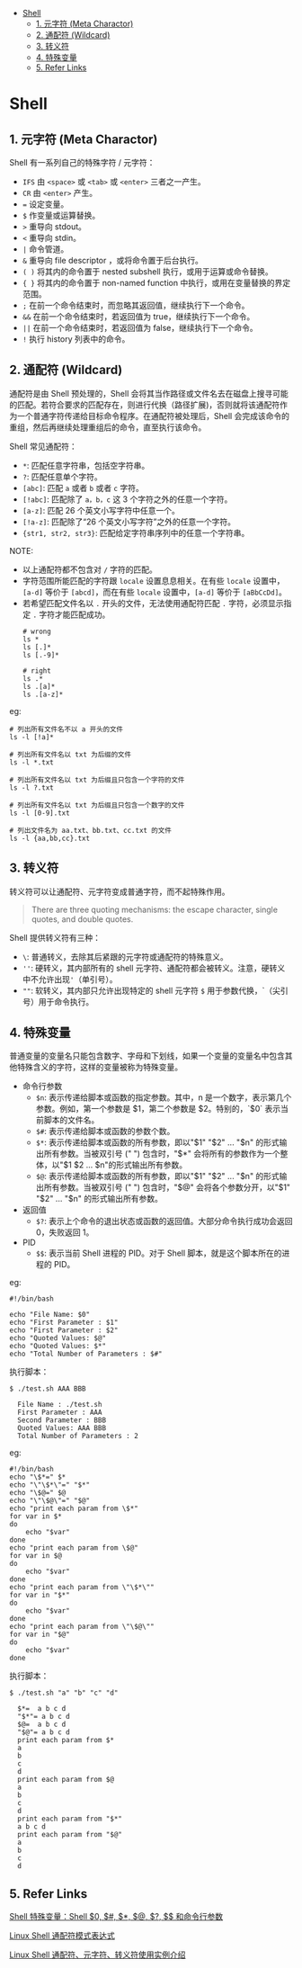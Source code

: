 - [Shell](#shell)
  - [1. 元字符 (Meta Charactor)](#1-元字符-meta-charactor)
  - [2. 通配符 (Wildcard)](#2-通配符-wildcard)
  - [3. 转义符](#3-转义符)
  - [4. 特殊变量](#4-特殊变量)
  - [5. Refer Links](#5-refer-links)

# Shell

## 1. 元字符 (Meta Charactor)

Shell 有一系列自己的特殊字符 / 元字符：
- `IFS`	由 `<space>` 或 `<tab>` 或 `<enter>` 三者之一产生。
- `CR`	由 `<enter>` 产生。
- `=`	设定变量。
- `$`	作变量或运算替换。
- `>`	重导向 stdout。 
- `<`	重导向 stdin。 
- `|`	命令管道。 
- `&`	重导向 file descriptor ，或将命令置于后台执行。 
- `( )`	将其内的命令置于 nested subshell 执行，或用于运算或命令替换。 
- `{ }`	将其内的命令置于 non-named function 中执行，或用在变量替换的界定范围。
- `;`	在前一个命令结束时，而忽略其返回值，继续执行下一个命令。 
- `&&`	在前一个命令结束时，若返回值为 true，继续执行下一个命令。 
- `||`	在前一个命令结束时，若返回值为 false，继续执行下一个命令。 
- `!`	执行 history 列表中的命令。

## 2. 通配符 (Wildcard)

通配符是由 Shell 预处理的，Shell 会将其当作路径或文件名去在磁盘上搜寻可能的匹配。若符合要求的匹配存在，则进行代换（路径扩展)，否则就将该通配符作为一个普通字符传递给目标命令程序。在通配符被处理后，Shell 会完成该命令的重组，然后再继续处理重组后的命令，直至执行该命令。

Shell 常见通配符：
- `*`: 匹配任意字符串，包括空字符串。
- `?`: 匹配任意单个字符。
- `[abc]`: 匹配 `a` 或者 `b` 或者 `c` 字符。
- `[!abc]`: 匹配除了 `a，b，c` 这 3 个字符之外的任意一个字符。
- `[a-z]`: 匹配 26 个英文小写字符中任意一个。
- `[!a-z]`: 匹配除了“26 个英文小写字符”之外的任意一个字符。
- `{str1, str2, str3}`: 匹配给定字符串序列中的任意一个字符串。
  
NOTE: 
- 以上通配符都不包含对 `/` 字符的匹配。
- 字符范围所能匹配的字符跟 `locale` 设置息息相关。在有些 `locale` 设置中，`[a-d]` 等价于 `[abcd]`，而在有些 `locale` 设置中，`[a-d]` 等价于 `[aBbCcDd]`。
- 若希望匹配文件名以 `.` 开头的文件，无法使用通配符匹配 `.` 字符，必须显示指定 `.` 字符才能匹配成功。
  ```shell
  # wrong
  ls *
  ls [.]*
  ls [.-9]*

  # right
  ls .*
  ls .[a]*
  ls .[a-z]*
  ```

eg:
```shell
# 列出所有文件名不以 a 开头的文件
ls -l [!a]*

# 列出所有文件名以 txt 为后缀的文件
ls -l *.txt

# 列出所有文件名以 txt 为后缀且只包含一个字符的文件
ls -l ?.txt

# 列出所有文件名以 txt 为后缀且只包含一个数字的文件
ls -l [0-9].txt

# 列出文件名为 aa.txt、bb.txt、cc.txt 的文件
ls -l {aa,bb,cc}.txt
```

## 3. 转义符

转义符可以让通配符、元字符变成普通字符，而不起特殊作用。

> There are three quoting mechanisms: the escape character, single quotes, and double quotes.

Shell 提供转义符有三种：
- `\`: 普通转义，去除其后紧跟的元字符或通配符的特殊意义。
- `''`: 硬转义，其内部所有的 shell 元字符、通配符都会被转义。注意，硬转义中不允许出现`'`（单引号）。
- `""`:	软转义，其内部只允许出现特定的 shell 元字符 `$` 用于参数代换，`（尖引号）用于命令执行。

## 4. 特殊变量

普通变量的变量名只能包含数字、字母和下划线，如果一个变量的变量名中包含其他特殊含义的字符，这样的变量被称为特殊变量。

- 命令行参数
  - `$n`: 表示传递给脚本或函数的指定参数。其中，n 是一个数字，表示第几个参数。例如，第一个参数是 $1，第二个参数是 $2。特别的，`$0` 表示当前脚本的文件名。
  - `$#`: 表示传递给脚本或函数的参数个数。
  - `$*`: 表示传递给脚本或函数的所有参数，即以"$1" "$2" ... "$n" 的形式输出所有参数。当被双引号 (" ") 包含时，"$*" 会将所有的参数作为一个整体，以"$1 $2 ... $n"的形式输出所有参数。
  - `$@`: 表示传递给脚本或函数的所有参数，即以"$1" "$2" ... "$n" 的形式输出所有参数。当被双引号 (" ") 包含时，"$@" 会将各个参数分开，以"$1" "$2" ... "$n" 的形式输出所有参数。
- 返回值
  - `$?`: 表示上个命令的退出状态或函数的返回值。大部分命令执行成功会返回 0，失败返回 1。
- PID
  - `$$`: 表示当前 Shell 进程的 PID。对于 Shell 脚本，就是这个脚本所在的进程的 PID。

eg:
```shell
#!/bin/bash

echo "File Name: $0"
echo "First Parameter : $1"
echo "First Parameter : $2"
echo "Quoted Values: $@"
echo "Quoted Values: $*"
echo "Total Number of Parameters : $#"
```
执行脚本：
```
$ ./test.sh AAA BBB

  File Name : ./test.sh
  First Parameter : AAA
  Second Parameter : BBB
  Quoted Values: AAA BBB
  Total Number of Parameters : 2
```

eg:
```shell
#!/bin/bash
echo "\$*=" $*
echo "\"\$*\"=" "$*"
echo "\$@=" $@
echo "\"\$@\"=" "$@"
echo "print each param from \$*"
for var in $*
do
    echo "$var"
done
echo "print each param from \$@"
for var in $@
do
    echo "$var"
done
echo "print each param from \"\$*\""
for var in "$*"
do
    echo "$var"
done
echo "print each param from \"\$@\""
for var in "$@"
do
    echo "$var"
done
```
执行脚本：
```
$ ./test.sh "a" "b" "c" "d"

  $*=  a b c d
  "$*"= a b c d
  $@=  a b c d
  "$@"= a b c d
  print each param from $*
  a
  b
  c
  d
  print each param from $@
  a
  b
  c
  d
  print each param from "$*"
  a b c d
  print each param from "$@"
  a
  b
  c
  d
```

## 5. Refer Links

[Shell 特殊变量：Shell $0, $#, $*, $@, $?, $$ 和命令行参数](http://c.biancheng.net/cpp/view/2739.html)

[Linux Shell 通配符模式表达式](https://dslztx.github.io/blog/2017/05/10/Linux-Shell%E9%80%9A%E9%85%8D%E7%AC%A6%E6%A8%A1%E5%BC%8F%E8%A1%A8%E8%BE%BE%E5%BC%8F/)

[Linux Shell 通配符、元字符、转义符使用实例介绍](https://www.cnblogs.com/chengmo/archive/2010/10/17/1853344.html)